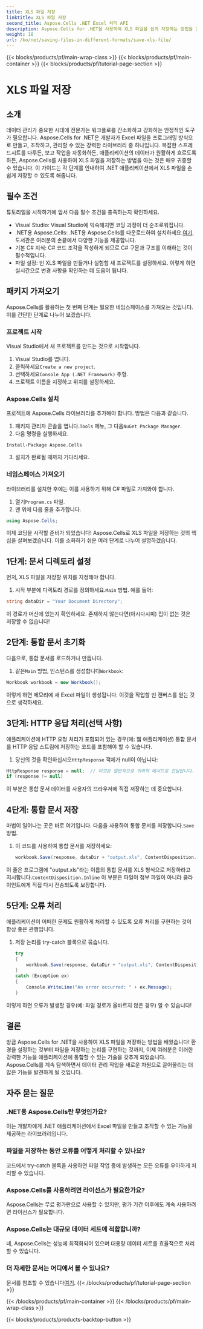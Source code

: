 ```yaml
---
title: XLS 파일 저장
linktitle: XLS 파일 저장
second_title: Aspose.Cells .NET Excel 처리 API
description: Aspose.Cells for .NET을 사용하여 XLS 파일을 쉽게 저장하는 방법을 알아보세요. 실용적인 예제와 FAQ가 포함된 단계별 가이드.
weight: 18
url: /ko/net/saving-files-in-different-formats/save-xls-file/
---
```


{{< blocks/products/pf/main-wrap-class >}}
{{< blocks/products/pf/main-container >}}
{{< blocks/products/pf/tutorial-page-section >}}

# XLS 파일 저장

## 소개
데이터 관리가 중요한 시대에 전문가는 워크플로를 간소화하고 강화하는 안정적인 도구가 필요합니다. Aspose.Cells for .NET은 개발자가 Excel 파일을 프로그래밍 방식으로 만들고, 조작하고, 관리할 수 있는 강력한 라이브러리 중 하나입니다. 복잡한 스프레드시트를 다루든, 보고 작업을 자동화하든, 애플리케이션의 데이터가 원활하게 흐르도록 하든, Aspose.Cells를 사용하여 XLS 파일을 저장하는 방법을 아는 것은 매우 귀중할 수 있습니다. 이 가이드는 각 단계를 안내하여 .NET 애플리케이션에서 XLS 파일을 손쉽게 저장할 수 있도록 해줍니다.
## 필수 조건
튜토리얼을 시작하기에 앞서 다음 필수 조건을 충족하는지 확인하세요.
- Visual Studio: Visual Studio에 익숙해지면 코딩 과정이 더 순조로워집니다.
- .NET용 Aspose.Cells: .NET용 Aspose.Cells를 다운로드하여 설치하세요.[여기](https://releases.aspose.com/cells/net/). 도서관은 여러분의 손끝에서 다양한 기능을 제공합니다.
- 기본 C# 지식: C# 코드 조각을 작성하게 되므로 C# 구문과 구조를 이해하는 것이 필수적입니다.
- 파일 설정: 빈 XLS 파일을 만들거나 실험할 새 프로젝트를 설정하세요. 이렇게 하면 실시간으로 변경 사항을 확인하는 데 도움이 됩니다.
## 패키지 가져오기
Aspose.Cells를 활용하는 첫 번째 단계는 필요한 네임스페이스를 가져오는 것입니다. 이를 간단한 단계로 나누어 보겠습니다.
### 프로젝트 시작
Visual Studio에서 새 프로젝트를 만드는 것으로 시작합니다.
1. Visual Studio를 엽니다.
2.  클릭하세요`Create a new project`.
3.  선택하세요`Console App (.NET Framework)` 주형.
4. 프로젝트 이름을 지정하고 위치를 설정하세요.
### Aspose.Cells 설치
프로젝트에 Aspose.Cells 라이브러리를 추가해야 합니다. 방법은 다음과 같습니다.
1.  패키지 관리자 콘솔을 엽니다.`Tools` 메뉴, 그 다음`NuGet Package Manager`.
2. 다음 명령을 실행하세요.
```
Install-Package Aspose.Cells
```
3. 설치가 완료될 때까지 기다리세요.
### 네임스페이스 가져오기
라이브러리를 설치한 후에는 이를 사용하기 위해 C# 파일로 가져와야 합니다.
1.  열기`Program.cs` 파일.
2. 맨 위에 다음 줄을 추가합니다.
```csharp
using Aspose.Cells;
```
이제 코딩을 시작할 준비가 되었습니다!
Aspose.Cells로 XLS 파일을 저장하는 것의 핵심을 살펴보겠습니다. 이를 소화하기 쉬운 여러 단계로 나누어 설명하겠습니다.
## 1단계: 문서 디렉토리 설정
먼저, XLS 파일을 저장할 위치를 지정해야 합니다.
1.  시작 부분에 디렉토리 경로를 정의하세요.`Main` 방법. 예를 들어:
```csharp
string dataDir = "Your Document Directory";
```
이 경로가 머신에 있는지 확인하세요. 존재하지 않는다면(아시다시피) 집이 없는 것은 저장할 수 없습니다!
## 2단계: 통합 문서 초기화
다음으로, 통합 문서를 로드하거나 만듭니다.
1.  같은`Main` 방법, 인스턴스를 생성합니다`Workbook`:
```csharp
Workbook workbook = new Workbook();
```
이렇게 하면 메모리에 새 Excel 파일이 생성됩니다. 이것을 작업할 빈 캔버스를 얻는 것으로 생각하세요.
## 3단계: HTTP 응답 처리(선택 사항)
애플리케이션에 HTTP 요청 처리가 포함되어 있는 경우(예: 웹 애플리케이션) 통합 문서를 HTTP 응답 스트림에 저장하는 코드를 포함해야 할 수 있습니다.
1.  당신의 것을 확인하십시오`HttpResponse` 객체가 null이 아닙니다:
```csharp
HttpResponse response = null;  // 이것은 일반적으로 귀하의 메서드로 전달됩니다.
if (response != null)
```
이 부분은 통합 문서 데이터를 사용자의 브라우저에 직접 저장하는 데 중요합니다.
## 4단계: 통합 문서 저장
 마법이 일어나는 곳은 바로 여기입니다. 다음을 사용하여 통합 문서를 저장합니다.`Save` 방법.
1. 이 코드를 사용하여 통합 문서를 저장하세요:
   ```csharp
   workbook.Save(response, dataDir + "output.xls", ContentDisposition.Inline, new XlsSaveOptions());
   ```
 이 줄은 프로그램에 "output.xls"라는 이름의 통합 문서를 XLS 형식으로 저장하라고 지시합니다.`ContentDisposition.Inline` 이 부분은 파일이 첨부 파일이 아니라 클라이언트에게 직접 다시 전송되도록 보장합니다.
## 5단계: 오류 처리
애플리케이션이 어떠한 문제도 원활하게 처리할 수 있도록 오류 처리를 구현하는 것이 항상 좋은 관행입니다.
1. 저장 논리를 try-catch 블록으로 묶습니다.
   ```csharp
   try
   {
       workbook.Save(response, dataDir + "output.xls", ContentDisposition.Inline, new XlsSaveOptions());
   }
   catch (Exception ex)
   {
       Console.WriteLine("An error occurred: " + ex.Message);
   }
   ```
이렇게 하면 오류가 발생할 경우(예: 파일 경로가 올바르지 않은 경우) 알 수 있습니다!
## 결론
방금 Aspose.Cells for .NET을 사용하여 XLS 파일을 저장하는 방법을 배웠습니다! 환경을 설정하는 것부터 파일을 저장하는 논리를 구현하는 것까지, 이제 여러분은 이러한 강력한 기능을 애플리케이션에 통합할 수 있는 기술을 갖추게 되었습니다. Aspose.Cells를 계속 탐색하면서 데이터 관리 작업을 새로운 차원으로 끌어올리는 더 많은 기능을 발견하게 될 것입니다.
## 자주 묻는 질문
### .NET용 Aspose.Cells란 무엇인가요?
이는 개발자에게 .NET 애플리케이션에서 Excel 파일을 만들고 조작할 수 있는 기능을 제공하는 라이브러리입니다.
### 파일을 저장하는 동안 오류를 어떻게 처리할 수 있나요?
코드에서 try-catch 블록을 사용하면 파일 작업 중에 발생하는 모든 오류를 우아하게 처리할 수 있습니다.
### Aspose.Cells를 사용하려면 라이선스가 필요한가요?
Aspose.Cells는 무료 평가판으로 사용할 수 있지만, 평가 기간 이후에도 계속 사용하려면 라이선스가 필요합니다.
### Aspose.Cells는 대규모 데이터 세트에 적합합니까?
네, Aspose.Cells는 성능에 최적화되어 있으며 대용량 데이터 세트를 효율적으로 처리할 수 있습니다.
### 더 자세한 문서는 어디에서 볼 수 있나요?
 문서를 참조할 수 있습니다[여기](https://reference.aspose.com/cells/net/).
{{< /blocks/products/pf/tutorial-page-section >}}

{{< /blocks/products/pf/main-container >}}
{{< /blocks/products/pf/main-wrap-class >}}

{{< blocks/products/products-backtop-button >}}
